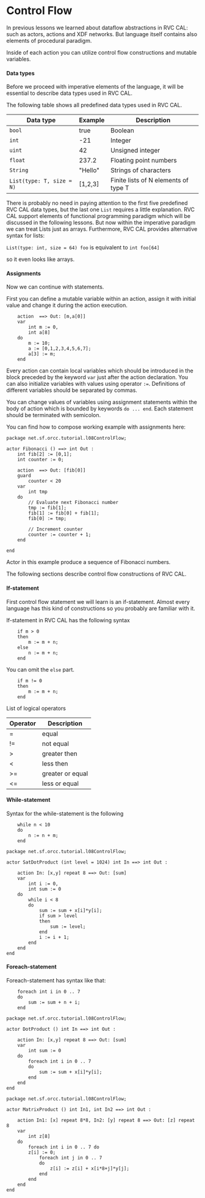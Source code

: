 # Control Flow

In previous lessons we learned about dataflow abstractions in RVC CAL: 
such as actors, actions and XDF networks. But language itself contains
also elements of procedural paradigm.

Inside of each action you can utilize control flow constructions and
mutable variables.

#### Data types

Before we proceed with imperative elements of the language, it will
be essential to describe data types used in RVC CAL.

The following table shows all predefined data types used in RVC CAL.

Data type                 | Example | Description
--------------------------|---------|---------
`bool`                    |  true   |  Boolean 
`int`                     | -21     |  Integer
`uint`                    |  42     |  Unsigned integer
`float`                   |  237.2  |  Floating point numbers
`String`                  | "Hello" |  Strings of characters
`List(type: T, size = N)` | [1,2,3] |  Finite lists of N elements of type T


There is probably no need in paying attention to the first five predefined RVC CAL
data types, but the last one `List` requires a little explanation.
RVC CAL support elements of functional programming paradigm which will be discussed
in the following lessons. But now within the imperative paradigm we can treat Lists
just as arrays. Furthermore, RVC CAL provides alternative syntax for lists:

`List(type: int, size = 64) foo` is equivalent to `int foo[64]`

so it even looks like arrays.

#### Assignments

Now we can continue with statements.

First you can define a mutable variable within an action, assign it with
initial value and change it during the action execution.

```
	action  ==> Out: [m,a[0]]
	var
		int m := 0,
		int a[8]
	do
		m := 10;
		a := [0,1,2,3,4,5,6,7];
		a[3] := m;
	end
```
Every action can contain local variables which should be introduced in the block
preceded by the keyword `var` just after the action declaration. You can also initialize
variables with values using operator `:=`. Definitions of different variables should be 
separated by commas.

You can change values of variables using assignment statements within the body of action
which is bounded by keywords `do ... end`. Each statement should be terminated with semicolon.

You can find how to compose working example with assignments here:

```
package net.sf.orcc.tutorial.l08ControlFlow;

actor Fibonacci () ==> int Out :
	int fib[2] := [0,1];
	int counter := 0;
	
	action  ==> Out: [fib[0]]
	guard
		counter < 20
	var
		int tmp
	do
		// Evaluate next Fibonacci number
		tmp := fib[1];
		fib[1] := fib[0] + fib[1];
		fib[0] := tmp;
		
		// Increment counter
		counter := counter + 1;
	end

end
```
Actor in this example produce a sequence of Fibonacci numbers.


The following sections describe control flow constructions of RVC CAL.

#### If-statement

First control flow statement we will learn is an if-statement. Almost every language has this kind
of constructions so you probably are familiar with it.

If-statement in RVC CAL has the following syntax

```
	if m > 0
	then
		m := m + n;
	else
		n := m + n;
	end
```

You can omit the `else` part.

```
	if m != 0
	then
		m := m + n;
	end
```

List of logical operators

Operator | Description
---------|-------------
 =       | equal
 !=      | not equal
 >       | greater then
 <       | less then
 >=      | greater or equal
 <=      | less or equal


#### While-statement

Syntax for the while-statement is the following

```
	while n < 10
	do
		n := n + m;
	end
```


```
package net.sf.orcc.tutorial.l08ControlFlow;

actor SatDotProduct (int level = 1024) int In ==> int Out :

	action In: [x,y] repeat 8 ==> Out: [sum]
	var
		int i := 0,
		int sum := 0
	do
		while i < 8
		do
			sum := sum + x[i]*y[i];
			if sum > level
			then 
				sum := level;
			end
			i := i + 1;
		end
	end 
end
```


#### Foreach-statement

Foreach-statement has syntax like that:

```
	foreach int i in 0 .. 7
	do
		sum := sum + n + i;
	end
```

```
package net.sf.orcc.tutorial.l08ControlFlow;

actor DotProduct () int In ==> int Out :

	action In: [x,y] repeat 8 ==> Out: [sum]
	var
		int sum := 0
	do
		foreach int i in 0 .. 7
		do
			sum := sum + x[i]*y[i];
		end
	end 
end
```

```
package net.sf.orcc.tutorial.l08ControlFlow;

actor MatrixProduct () int In1, int In2 ==> int Out :

	action In1: [x] repeat 8*8, In2: [y] repeat 8 ==> Out: [z] repeat 8 
	var
		int z[8]
	do
		foreach int i in 0 .. 7 do
		z[i] := 0;
			foreach int j in 0 .. 7
			do
				z[i] := z[i] + x[i*8+j]*y[j];
			end
		end
	end 
end
```




